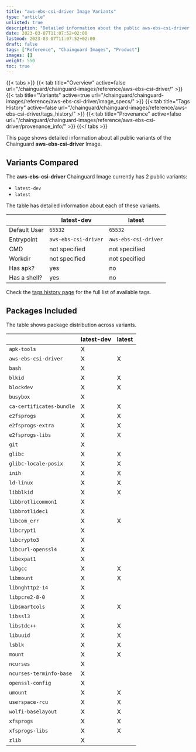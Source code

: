 ```yaml
---
title: "aws-ebs-csi-driver Image Variants"
type: "article"
unlisted: true
description: "Detailed information about the public aws-ebs-csi-driver Chainguard Image variants"
date: 2023-03-07T11:07:52+02:00
lastmod: 2023-03-07T11:07:52+02:00
draft: false
tags: ["Reference", "Chainguard Images", "Product"]
images: []
weight: 550
toc: true
---
```


{{< tabs >}}
{{< tab title="Overview" active=false url="/chainguard/chainguard-images/reference/aws-ebs-csi-driver/" >}}
{{< tab title="Variants" active=true url="/chainguard/chainguard-images/reference/aws-ebs-csi-driver/image_specs/" >}}
{{< tab title="Tags History" active=false url="/chainguard/chainguard-images/reference/aws-ebs-csi-driver/tags_history/" >}}
{{< tab title="Provenance" active=false url="/chainguard/chainguard-images/reference/aws-ebs-csi-driver/provenance_info/" >}}
{{</ tabs >}}

This page shows detailed information about all public variants of the Chainguard **aws-ebs-csi-driver** Image.

## Variants Compared
The **aws-ebs-csi-driver** Chainguard Image currently has 2 public variants: 

- `latest-dev`
- `latest`

The table has detailed information about each of these variants.

|              | latest-dev           | latest               |
|--------------|----------------------|----------------------|
| Default User | `65532`              | `65532`              |
| Entrypoint   | `aws-ebs-csi-driver` | `aws-ebs-csi-driver` |
| CMD          | not specified        | not specified        |
| Workdir      | not specified        | not specified        |
| Has apk?     | yes                  | no                   |
| Has a shell? | yes                  | no                   |

Check the [tags history page](/chainguard/chainguard-images/reference/aws-ebs-csi-driver/tags_history/) for the full list of available tags.

## Packages Included
The table shows package distribution across variants.

|                          | latest-dev | latest |
|--------------------------|------------|--------|
| `apk-tools`              | X          |        |
| `aws-ebs-csi-driver`     | X          | X      |
| `bash`                   | X          |        |
| `blkid`                  | X          | X      |
| `blockdev`               | X          | X      |
| `busybox`                | X          |        |
| `ca-certificates-bundle` | X          | X      |
| `e2fsprogs`              | X          | X      |
| `e2fsprogs-extra`        | X          | X      |
| `e2fsprogs-libs`         | X          | X      |
| `git`                    | X          |        |
| `glibc`                  | X          | X      |
| `glibc-locale-posix`     | X          | X      |
| `inih`                   | X          | X      |
| `ld-linux`               | X          | X      |
| `libblkid`               | X          | X      |
| `libbrotlicommon1`       | X          |        |
| `libbrotlidec1`          | X          |        |
| `libcom_err`             | X          | X      |
| `libcrypt1`              | X          |        |
| `libcrypto3`             | X          |        |
| `libcurl-openssl4`       | X          |        |
| `libexpat1`              | X          |        |
| `libgcc`                 | X          | X      |
| `libmount`               | X          | X      |
| `libnghttp2-14`          | X          |        |
| `libpcre2-8-0`           | X          |        |
| `libsmartcols`           | X          | X      |
| `libssl3`                | X          |        |
| `libstdc++`              | X          | X      |
| `libuuid`                | X          | X      |
| `lsblk`                  | X          | X      |
| `mount`                  | X          | X      |
| `ncurses`                | X          |        |
| `ncurses-terminfo-base`  | X          |        |
| `openssl-config`         | X          |        |
| `umount`                 | X          | X      |
| `userspace-rcu`          | X          | X      |
| `wolfi-baselayout`       | X          | X      |
| `xfsprogs`               | X          | X      |
| `xfsprogs-libs`          | X          | X      |
| `zlib`                   | X          |        |

